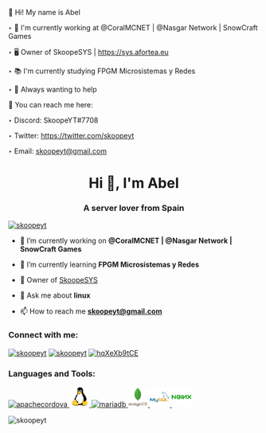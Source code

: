 👋 Hi! My name is Abel

‣ 🔧 I'm currently working at @CoralMCNET | @Nasgar Network | SnowCraft Games

‣ 🖥 Owner of SkoopeSYS | https://sys.afortea.eu

‣ 📚 I'm currently studying FPGM Microsistemas y Redes

‣ 🤝 Always wanting to help

📩 You can reach me here:

‣ Discord: SkoopeYT#7708

‣ Twitter: https://twitter.com/skoopeyt

‣ Email: skoopeyt@gmail.com


<h1 align="center">Hi 👋, I'm Abel</h1>
<h3 align="center">A server lover from Spain</h3>

<p align="left"> <a href="https://github.com/ryo-ma/github-profile-trophy"><img src="https://github-profile-trophy.vercel.app/?username=skoopeyt" alt="skoopeyt" /></a> </p>

- 🔭 I’m currently working on **@CoralMCNET | @Nasgar Network | SnowCraft Games**

- 🌱 I’m currently learning **FPGM Microsistemas y Redes**

- 👯 Owner of [SkoopeSYS](https://sys.afortea.eu)

- 💬 Ask me about **linux**

- 📫 How to reach me **skoopeyt@gmail.com**

<h3 align="left">Connect with me:</h3>
<p align="left">
<a href="https://twitter.com/skoopeyt" target="blank"><img align="center" src="https://raw.githubusercontent.com/rahuldkjain/github-profile-readme-generator/master/src/images/icons/Social/twitter.svg" alt="skoopeyt" height="30" width="40" /></a>
<a href="https://www.youtube.com/c/skoopeyt" target="blank"><img align="center" src="https://raw.githubusercontent.com/rahuldkjain/github-profile-readme-generator/master/src/images/icons/Social/youtube.svg" alt="skoopeyt" height="30" width="40" /></a>
<a href="https://discord.gg/hqXeXb9tCE" target="blank"><img align="center" src="https://raw.githubusercontent.com/rahuldkjain/github-profile-readme-generator/master/src/images/icons/Social/discord.svg" alt="hqXeXb9tCE" height="30" width="40" /></a>
</p>

<h3 align="left">Languages and Tools:</h3>
<p align="left"> <a href="https://cordova.apache.org/" target="_blank"> <img src="https://www.vectorlogo.zone/logos/apache_cordova/apache_cordova-icon.svg" alt="apachecordova" width="40" height="40"/> </a> <a href="https://www.linux.org/" target="_blank"> <img src="https://raw.githubusercontent.com/devicons/devicon/master/icons/linux/linux-original.svg" alt="linux" width="40" height="40"/> </a> <a href="https://mariadb.org/" target="_blank"> <img src="https://www.vectorlogo.zone/logos/mariadb/mariadb-icon.svg" alt="mariadb" width="40" height="40"/> </a> <a href="https://www.mongodb.com/" target="_blank"> <img src="https://raw.githubusercontent.com/devicons/devicon/master/icons/mongodb/mongodb-original-wordmark.svg" alt="mongodb" width="40" height="40"/> </a> <a href="https://www.mysql.com/" target="_blank"> <img src="https://raw.githubusercontent.com/devicons/devicon/master/icons/mysql/mysql-original-wordmark.svg" alt="mysql" width="40" height="40"/> </a> <a href="https://www.nginx.com" target="_blank"> <img src="https://raw.githubusercontent.com/devicons/devicon/master/icons/nginx/nginx-original.svg" alt="nginx" width="40" height="40"/> </a> </p>

<p><img align="center" src="https://github-readme-stats.vercel.app/api/top-langs?username=skoopeyt&show_icons=true&locale=en&layout=compact" alt="skoopeyt" /></p>

